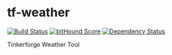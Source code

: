 # tf-weather
[![Build Status](https://travis-ci.org/fscherwi/weather.svg)](https://travis-ci.org/fscherwi/weather) [![bitHound Score](https://www.bithound.io/github/fscherwi/weather/badges/score.svg)](https://www.bithound.io/github/fscherwi/weather) [![Dependency Status](https://david-dm.org/fscherwi/weather.svg)](https://david-dm.org/fscherwi/weather) 

Tinkerforge Weather Tool
